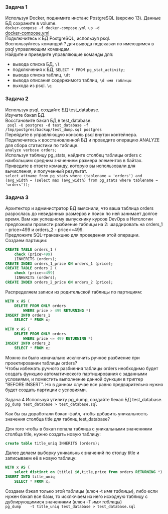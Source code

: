 ### Задача 1
Используя Docker, поднимите инстанс PostgreSQL (версию 13). Данные БД сохраните в volume.  
`docker-compose -f docker-compose.yml up -d`  
[docker-compose.yml]()  
Подключитесь к БД PostgreSQL, используя psql.  
Воспользуйтесь командой \? для вывода подсказки по имеющимся в psql управляющим командам.  
Найдите и приведите управляющие команды для:  
  
* вывода списка БД,
`\l`  
* подключения к БД,
`SELECT * FROM pg_stat_activity;`  
* вывода списка таблиц,
`\dt`  
* вывода описания содержимого таблиц,
`\d имя таблицы`  
* выхода из psql.
`\q`  
### Задача 2
Используя psql, создайте БД test_database.  
Изучите бэкап БД.  
Восстановите бэкап БД в test_database.  
` psql -U postgres -d test_database -f /tmp/postgres/backup/test_dump.sql postgres`  
Перейдите в управляющую консоль psql внутри контейнера.  
Подключитесь к восстановленной БД и проведите операцию ANALYZE для сбора статистики по таблице.  
`analyze verbose orders;`  
Используя таблицу pg_stats, найдите столбец таблицы orders с наибольшим средним значением размера элементов в байтах.  
Приведите в ответе команду, которую вы использовали для вычисления, и полученный результат.  
`select attname from pg_stats where (tablename = 'orders') and (avg_width = (select max (avg_width) from pg_stats where tablename = 'orders'));`  
![]()  

### Задача 3
Архитектор и администратор БД выяснили, что ваша таблица orders разрослась до невиданных размеров и поиск по ней занимает долгое время. Вам как успешному выпускнику курсов DevOps в Нетологии предложили провести разбиение таблицы на 2: шардировать на orders_1 - price>499 и orders_2 - price<=499.  
Предложите SQL-транзакцию для проведения этой операции.  
Создаем партиции:  
```SQL
CREATE TABLE orders_1 (  
	check (price>499) 
	)INHERITS (orders);
CREATE INDEX orders_1_price ON orders_1 (price);
CREATE TABLE orders_2 (  
	check (price<=499) 
	)INHERITS (orders);	
CREATE INDEX orders_2_price ON orders_2 (price);
```
Распределяем записи из родительской таблицы по партициям:  
```SQL
WITH x AS (  
    DELETE FROM ONLY orders      
        WHERE price > 499 RETURNING *)
INSERT INTO orders_1  
    SELECT * FROM x;
	
WITH x AS (  
    DELETE FROM ONLY orders      
        WHERE price <= 499 RETURNING *)
INSERT INTO orders_2  
    SELECT * FROM x;
```
Можно ли было изначально исключить ручное разбиение при проектировании таблицы orders?  
Чтобы избежать ручного разбиения таблицы orders необходимо будет создать функцию автоматического партицирования с заданными условиями, и поместить выполнение данной функции в триггер "BEFORE INSERT". Но в данном случае все равно предварительно нужно будет создать партиции с условиями.  
  
Задача 4
Используя утилиту pg_dump, создайте бекап БД test_database.
`pg_dump test_database > test_database.sql`
  
Как бы вы доработали бэкап-файл, чтобы добавить уникальность значения столбца title для таблиц test_database?  
  
Для того чтобы в бэкап попала таблица с  уникальными значениями столбца title, нужно создать новую таблицу:  
```SQL
create table title_uniq INHERITS (orders);
```
Далее делаем выборку уникальных значений по столцу title и записываем её в новую таблицу:  
```SQL
WITH x AS (  
    select distinct on (title) id,title,price from orders RETURNING *)
INSERT INTO title_uniq 
    SELECT * FROM x;
```
Создаем бэкап только этой таблицы (ключ -t *имя таблицы*), либо если нужен бэкап все базы, то исключаем из него исходную таблицу с дублирующимися значениями (ключ	-T *имя таблицы*)  
`pg_dump	-t title_uniq test_database > test_database.sql`  
